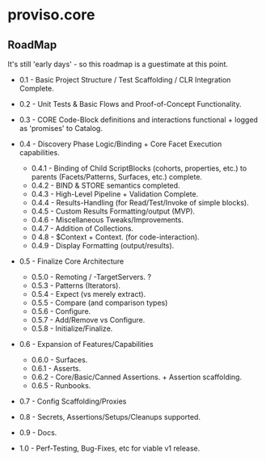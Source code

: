 # proviso.core

## RoadMap
It's still 'early days' - so this roadmap is a guestimate at this point. 
- 0.1 - Basic Project Structure / Test Scaffolding / CLR Integration Complete. 
- 0.2 - Unit Tests & Basic Flows and Proof-of-Concept Functionality. 
- 0.3 - CORE Code-Block definitions and interactions functional + logged as 'promises' to Catalog.
- 0.4 - Discovery Phase Logic/Binding + Core Facet Execution capabilities.
    - 0.4.1 - Binding of Child ScriptBlocks (cohorts, properties, etc.) to parents (Facets/Patterns, Surfaces, etc.) complete.
    - 0.4.2 - BIND & STORE semantics completed.
    - 0.4.3 - High-Level Pipeline + Validation Complete.
    - 0.4.4 - Results-Handling (for Read/Test/Invoke of simple blocks).
    - 0.4.5 - Custom Results Formatting/output (MVP).
    - 0.4.6 - Miscellaneous Tweaks/Improvements.
    - 0.4.7 - Addition of Collections.
    - 0 4.8 - $Context + Context.<STATE> (for code-interaction).
    - 0.4.9 - Display Formatting (output/results).
- 0.5 - Finalize Core Architecture
    - 0.5.0 - Remoting / -TargetServers.
    ?
    - 0.5.3 - Patterns (Iterators).
    - 0.5.4 - Expect (vs merely extract).
    - 0.5.5 - Compare (and comparison types)
    - 0.5.6 - Configure. 
    - 0.5.7 - Add/Remove vs Configure.
    - 0.5.8 - Initialize/Finalize. 
- 0.6 - Expansion of Features/Capabilities
    - 0.6.0 - Surfaces.
    - 0.6.1 - Asserts. 
    - 0.6.2 - Core/Basic/Canned Assertions. + Assertion scaffolding.
    - 0.6.5 - Runbooks.

- 0.7 - Config Scaffolding/Proxies
- 0.8 - Secrets, Assertions/Setups/Cleanups supported. 
- 0.9 - Docs. 
- 1.0 - Perf-Testing, Bug-Fixes, etc for viable v1 release. 